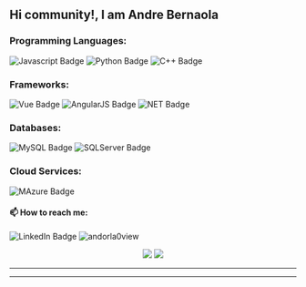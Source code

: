 ## Hi community!, I am Andre Bernaola
### Programming Languages:

<img src="https://img.shields.io/badge/JavaScript-F7DF1E?style=for-the-badge&logo=javascript&logoColor=black" alt="Javascript Badge"/> <img src="https://img.shields.io/badge/Python-3776AB?style=for-the-badge&logo=python&logoColor=white" alt="Python Badge"/> <img src="https://img.shields.io/badge/C%2B%2B-00599C?style=for-the-badge&logo=c%2B%2B&logoColor=white" alt="C++ Badge"/>
### Frameworks:

<img src="https://img.shields.io/badge/Vue.js-35495E?style=for-the-badge&logo=vue.js&logoColor=4FC08D" alt="Vue Badge"/> <img src="https://img.shields.io/badge/AngularJS-E23237?style=for-the-badge&logo=angularjs&logoColor=white" alt="AngularJS Badge"/> <img src="https://img.shields.io/badge/.NET-5C2D91?style=for-the-badge&logo=.net&logoColor=white" alt="NET Badge"/>
### Databases:

 <img src="https://img.shields.io/badge/MySQL-00000F?style=for-the-badge&logo=mysql&logoColor=white" alt="MySQL Badge"/> <img src="https://img.shields.io/badge/Microsoft_SQL_Server-CC2927?style=for-the-badge&logo=microsoft-sql-server&logoColor=white" alt="SQLServer Badge"/>
### Cloud Services:

<img src="https://img.shields.io/badge/Microsoft_Azure-0089D6?style=for-the-badge&logo=microsoft-azure&logoColor=white" alt="MAzure Badge"/>

#### 📫 How to reach me:
<img src="https://img.shields.io/badge/LinkedIn-0077B5?style=for-the-badge&logo=linkedin&logoColor=white" alt="LinkedIn Badge"/>


<img src="https://komarev.com/ghpvc/?username=andorla0&style=flat-square&color=blue" alt="andorla0view"/>


<p align = "center">
  <img src = "https://github-readme-stats.vercel.app/api?username=andorla0&show_icons=true&theme=radical&line_height=33">
  <img src = "https://github-readme-stats.vercel.app/api/top-langs/?username=andorla0&hide_langs_below=.25&theme=radical">
</p>

---------------------------------------------------------------------------------------------------------------------------------------------------------------------------------

---------------------------------------------------------------------------------------------------------------------------------------------------------------------------------
